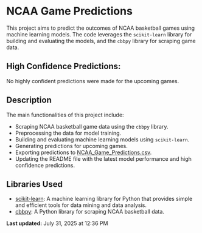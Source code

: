 # NCAA Game Predictions

This project aims to predict the outcomes of NCAA basketball games using machine learning models. The code leverages the `scikit-learn` library for building and evaluating the models, and the `cbbpy` library for scraping game data.

## High Confidence Predictions:
No highly confident predictions were made for the upcoming games.

## Description

The main functionalities of this project include:

- Scraping NCAA basketball game data using the `cbbpy` library.
- Preprocessing the data for model training.
- Building and evaluating machine learning models using `scikit-learn`.
- Generating predictions for upcoming games.
- Exporting predictions to [NCAA_Game_Predictions.csv](NCAA_Game_Predictions.csv).
- Updating the README file with the latest model performance and high confidence predictions.

## Libraries Used

- [scikit-learn](https://scikit-learn.org/stable/): A machine learning library for Python that provides simple and efficient tools for data mining and data analysis.
- [cbbpy](https://pypi.org/project/cbbpy/): A Python library for scraping NCAA basketball data.

**Last updated:** July 31, 2025 at 12:36 PM
